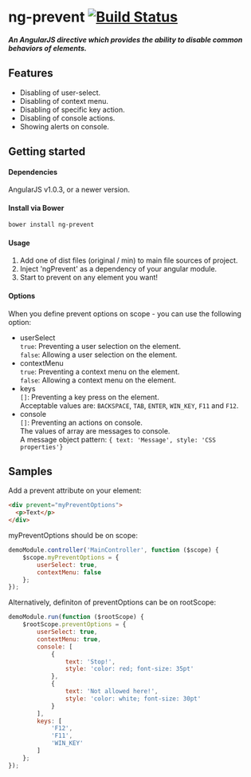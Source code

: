 # ng-prevent [![Build Status](https://travis-ci.org/nitayneeman/ng-prevent.svg?branch=master)](https://travis-ci.org/nitayneeman/ng-prevent)
##### An AngularJS directive which provides the ability to disable common behaviors of elements.

## Features
* Disabling of user-select.
* Disabling of context menu.
* Disabling of specific key action.
* Disabling of console actions.
* Showing alerts on console.


## Getting started
#### Dependencies
AngularJS v1.0.3, or a newer version.
#### Install via Bower
```sh
bower install ng-prevent
```
#### Usage
1. Add one of dist files (original / min) to main file sources of project.
2. Inject 'ngPrevent' as a dependency of your angular module.
3. Start to prevent on any element you want!

#### Options
When you define prevent options on scope - you can use the following option:
* userSelect <br />
`true`: Preventing a user selection on the element. <br />
`false`: Allowing a user selection on the element.
* contextMenu <br />
`true`: Preventing a context menu on the element. <br />
`false`: Allowing a context menu on the element.
* keys <br />
`[]`: Preventing a key press on the element. <br />
Acceptable values are: `BACKSPACE`, `TAB`, `ENTER`, `WIN_KEY`, `F11` and `F12`.
* console <br />
`[]`: Preventing an actions on console. <br />
The values of array are messages to console. <br />
A message object pattern: `{ text: 'Message', style: 'CSS properties'}`

## Samples
Add a prevent attribute on your element:
```html
<div prevent="myPreventOptions">
  <p>Text</p>
</div>
```
myPreventOptions should be on scope:
```js
demoModule.controller('MainController', function ($scope) {
    $scope.myPreventOptions = {
        userSelect: true,
        contextMenu: false
    };
});
```

Alternatively, definiton of preventOptions can be on rootScope:
```js
demoModule.run(function ($rootScope) {
    $rootScope.preventOptions = {
        userSelect: true,
        contextMenu: true,
        console: [
            {
                text: 'Stop!',
                style: 'color: red; font-size: 35pt'
            },
            {
                text: 'Not allowed here!',
                style: 'color: white; font-size: 30pt'
            }
        ],
        keys: [
            'F12',
            'F11',
            'WIN_KEY'
        ]
    };
});
```
